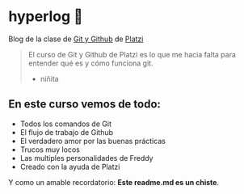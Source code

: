 # hyperlog 🚀
Blog de la clase de [Git y Github](http://platzi.com/cursos/git-github/ "Git y Github") de [Platzi](http://platzi.com "Platzi")
> El curso de Git y Github de Platzi es lo que me hacia falta para entender qué es y cómo funciona git. 
> - niñita

## En este curso vemos de todo:
* Todos los comandos de Git
* El flujo de trabajo de Github
* El verdadero amor por las buenas prácticas
* Trucos muy locos
* Las multiples personalidades de Freddy
* Creado con la ayuda de Platzi

Y como un amable recordatorio: **Este readme.md es un chiste**.